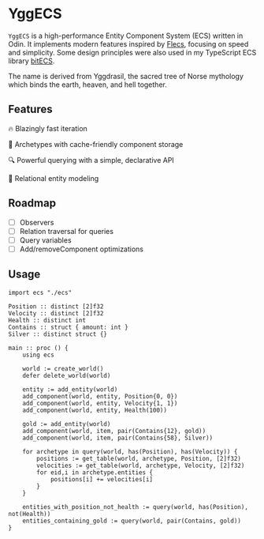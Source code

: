 # YggECS

`YggECS` is a high-performance Entity Component System (ECS) written in Odin. It implements modern features inspired by [Flecs](https://github.com/SanderMertens/flecs), focusing on speed and simplicity. Some design principles were also used in my TypeScript ECS library [bitECS](https://github.com/NateTheGreatt/bitecs).

The name is derived from Yggdrasil, the sacred tree of Norse mythology which binds the earth, heaven, and hell together.

## Features

🔥 Blazingly fast iteration

🧬 Archetypes with cache-friendly component storage

🔍 Powerful querying with a simple, declarative API

🔗 Relational entity modeling

## Roadmap

- [ ] Observers
- [ ] Relation traversal for queries
- [ ] Query variables
- [ ] Add/removeComponent optimizations

## Usage

```odin
import ecs "./ecs"

Position :: distinct [2]f32
Velocity :: distinct [2]f32
Health :: distinct int
Contains :: struct { amount: int }
Silver :: distinct struct {}

main :: proc () {
    using ecs
    
    world := create_world()
    defer delete_world(world)

    entity := add_entity(world)
    add_component(world, entity, Position{0, 0})
    add_component(world, entity, Velocity{1, 1})
    add_component(world, entity, Health(100))

    gold := add_entity(world)
    add_component(world, item, pair(Contains{12}, gold))
    add_component(world, item, pair(Contains{58}, Silver))

    for archetype in query(world, has(Position), has(Velocity)) {
        positions := get_table(world, archetype, Position, [2]f32)
        velocities := get_table(world, archetype, Velocity, [2]f32)
        for eid,i in archetype.entities {
            positions[i] += velocities[i]
        }
    }

    entities_with_position_not_health := query(world, has(Position), not(Health))
    entities_containing_gold := query(world, pair(Contains, gold))
}
```